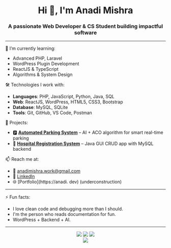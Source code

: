 <h1 align="center">Hi 👋, I'm Anadi Mishra</h1>
<h3 align="center">A passionate Web Developer & CS Student building impactful software</h3>

---

🌱 I’m currently learning:
- Advanced PHP, Laravel
- WordPress Plugin Development
- ReactJS & TypeScript
- Algorithms & System Design

🛠 Technologies I work with:
- **Languages**: PHP, JavaScript, Python, Java, SQL
- **Web**: ReactJS, WordPress, HTML5, CSS3, Bootstrap
- **Database**: MySQL, SQLite
- **Tools**: Git, GitHub, VS Code, Postman

🚀 Projects:
- 🅿️ **[Automated Parking System](https://github.com/Anadi99/automated-parking-system)** – AI + ACO algorithm for smart real-time parking
- 🏥 **[Hospital Registration System](https://github.com/Anadi99/hospital-registration-system)** – Java GUI CRUD app with MySQL backend

📫 Reach me at:
- 📧 anadimishra.work@gmail.com
- 💼 [LinkedIn](https://www.linkedin.com/in/anadi-mishra-168887271/)
- 🌐 [Portfolio](https://anadi.  dev) (underconstruction)

---

⚡ Fun facts:
- I love clean code and debugging more than I should.
- I'm the person who reads documentation for fun.
- WordPress + Backend + AI.

---


<p align="center">
  <img src="https://github-readme-stats.vercel.app/api?username=Anadi99&show_icons=true&theme=react&count_private=true" />
  <img src="https://github-readme-streak-stats.herokuapp.com?user=ryo-ma&theme=react&hide_border=true" />
  <img src="https://github-readme-stats.vercel.app/api/top-langs/?username=Anadi99&layout=compact&theme=react" />
  <br/>
  <img src="https://github-profile-trophy.vercel.app/?username=ryo-ma&theme=onedark&margin-w=15&no-bg=true&row=2&column=4" />
</p>

<!-- Replace 'ryo-ma' with your actual username 'Anadi99' if you want to show your real stats -->

